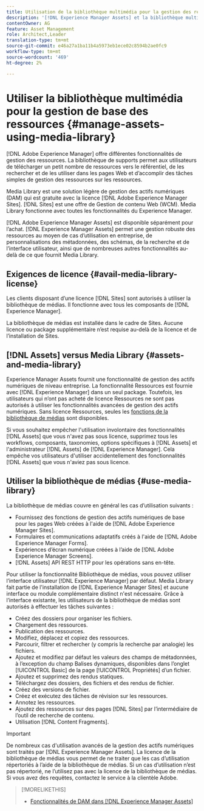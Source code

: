 ```yaml
---
title: Utilisation de la bibliothèque multimédia pour la gestion des ressources numériques de base
description: '[!DNL Experience Manager Assets] et la bibliothèque multimédia pour la gestion des fichiers.'
contentOwner: AG
feature: Asset Management
role: Architect,Leader
translation-type: tm+mt
source-git-commit: e46a27a1ba11b4a5973eb1ece02c8594b2ae0fc9
workflow-type: tm+mt
source-wordcount: '469'
ht-degree: 2%

---
```



<!--

Define Media Lib
Define req for it
Define use cases
Define what is not included

-->

# Utiliser la bibliothèque multimédia pour la gestion de base des ressources {#manage-assets-using-media-library}

[!DNL Adobe Experience Manager] offre différentes fonctionnalités de gestion des ressources. La bibliothèque de supports permet aux utilisateurs de télécharger un petit nombre de ressources vers le référentiel, de les rechercher et de les utiliser dans les pages Web et d’accomplir des tâches simples de gestion des ressources sur les ressources.

Media Library est une solution légère de gestion des actifs numériques (DAM) qui est gratuite avec la licence [!DNL Adobe Experience Manager Sites]. [!DNL Sites] est une offre de Gestion de contenu Web (WCM). Media Library fonctionne avec toutes les fonctionnalités du Experience Manager.

[!DNL Adobe Experience Manager Assets] est disponible séparément pour l’achat. [!DNL Experience Manager Assets] permet une gestion robuste des ressources au moyen de cas d’utilisation en entreprise, de personnalisations des métadonnées, des schémas, de la recherche et de l’interface utilisateur, ainsi que de nombreuses autres fonctionnalités au-delà de ce que fournit Media Library.

## Exigences de licence {#avail-media-library-license}

Les clients disposant d’une licence [!DNL Sites] sont autorisés à utiliser la bibliothèque de médias. Il fonctionne avec tous les composants de [!DNL Experience Manager].

La bibliothèque de médias est installée dans le cadre de Sites. Aucune licence ou package supplémentaire n’est requise au-delà de la licence et de l’installation de Sites.

## [!DNL Assets] versus Media Library  {#assets-and-media-library}

Experience Manager Assets fournit une fonctionnalité de gestion des actifs numériques de niveau entreprise. La fonctionnalité Ressources est fournie avec [!DNL Experience Manager] dans un seul package. Toutefois, les utilisateurs qui n’ont pas acheté de licence Ressources ne sont pas autorisés à utiliser les fonctionnalités avancées de gestion des actifs numériques. Sans licence Ressources, seules les [fonctions de la bibliothèque de médias](#use-media-library) sont disponibles.

Si vous souhaitez empêcher l&#39;utilisation involontaire des fonctionnalités [!DNL Assets] que vous n&#39;avez pas sous licence, supprimez tous les workflows, composants, taxonomies, options spécifiques à [!DNL Assets] et l&#39;administrateur [!DNL Assets] de [!DNL Experience Manager]. Cela empêche vos utilisateurs d&#39;utiliser accidentellement des fonctionnalités [!DNL Assets] que vous n&#39;aviez pas sous licence.

## Utiliser la bibliothèque de médias {#use-media-library}

La bibliothèque de médias couvre en général les cas d’utilisation suivants :

* Fournissez des fonctions de gestion des actifs numériques de base pour les pages Web créées à l&#39;aide de [!DNL Adobe Experience Manager Sites].
* Formulaires et communications adaptatifs créés à l&#39;aide de [!DNL Adobe Experience Manager Forms].
* Expériences d’écran numérique créées à l’aide de [!DNL Adobe Experience Manager Screens].
* [!DNL Assets] API REST HTTP pour les opérations sans en-tête.

<!-- TBD: Remove this after confirmation. May need to merge this list with the list provided by PMs.

* Basic metadata properties
* Tag management
* Version control
* Static renditions
* Projects, tasks, workflow authoring
* Activity stream (timeline)
* Query Builder (API)
* Marketing Cloud integration
* User interface customization and extension
* Comments and annotation
-->

Pour utiliser la fonctionnalité Bibliothèque de médias, vous pouvez utiliser l’interface utilisateur [!DNL Experience Manager] par défaut. Media Library fait partie de l&#39;installation de [!DNL Experience Manager Sites] et aucune interface ou module complémentaire distinct n&#39;est nécessaire. Grâce à l’interface existante, les utilisateurs de la bibliothèque de médias sont autorisés à effectuer les tâches suivantes :

* Créez des dossiers pour organiser les fichiers.
* Chargement des ressources.
* Publication des ressources.
* Modifiez, déplacez et copiez des ressources.
* Parcourir, filtrer et rechercher (y compris la recherche par analogie) les fichiers.
* Ajoutez et modifiez par défaut les valeurs des champs de métadonnées, à l’exception du champ Balises dynamiques, disponibles dans l’onglet [!UICONTROL Basic] de la page [!UICONTROL Propriétés] d’un fichier.
* Ajoutez et supprimez des rendus statiques.
* Téléchargez des dossiers, des fichiers et des rendus de fichier.
* Créez des versions de fichier.
* Créez et exécutez des tâches de révision sur les ressources.
* Annotez les ressources.
* Ajoutez des ressources sur des pages [!DNL Sites] par l’intermédiaire de l’outil de recherche de contenu.
* Utilisation [!DNL Content Fragments].

<!-- TBD: Define exactly which basic Assets workflow are available for use with Media Library?
-->

>[!IMPORTANT]
>
>De nombreux cas d&#39;utilisation avancés de la gestion des actifs numériques sont traités par [!DNL Experience Manager Assets]. La licence de la bibliothèque de médias vous permet de ne traiter que les cas d’utilisation répertoriés à l’aide de la bibliothèque de médias. Si un cas d’utilisation n’est pas répertorié, ne l’utilisez pas avec la licence de la bibliothèque de médias. Si vous avez des requêtes, contactez le service à la clientèle Adobe.

<!-- TBD: Add a CTA - how to contact Adobe for queries. -->

>[!MORELIKETHIS]
>
>* [Fonctionnalités de DAM dans [!DNL Experience Manager Assets]](https://experienceleague.adobe.com/docs/experience-manager-64/assets/home.html?lang=fr)

